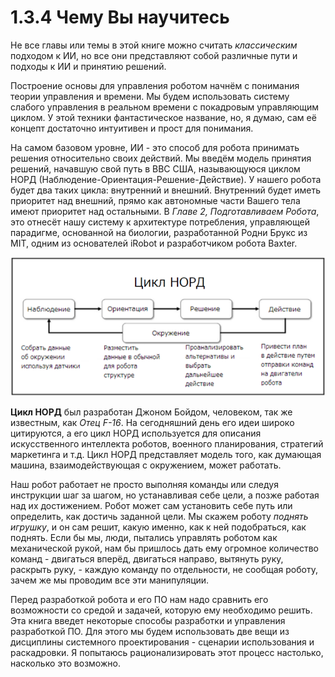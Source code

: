 # 1.3.4 Чему Вы научитесь

Не все главы или темы в этой книге можно считать _классическим_ подходом к ИИ, но все они представляют собой различные пути и подходы к ИИ и принятию решений.

Построение основы для управления роботом начнём с понимания теории управления и времени. Мы будем использовать систему слабого управления в реальном времени с покадровым управляющим циклом. У этой техники фантастическое название, но, я думаю, сам её концепт достаточно интуитивен и прост для понимания.

На самом базовом уровне, ИИ - это способ для робота принимать решения относительно своих действий. Мы введём модель принятия решений, начавшую свой путь в ВВС США, называющуюся циклом НОРД \(Наблюдение-Ориентация-Решение-Действие\). У нашего робота будет два таких цикла: внутренний и внешний. Внутренний будет иметь приоритет над внешний, прямо как автономные части Вашего тела имеют приоритет над остальными. В _Главе 2, Подготавливаем Робота_, это отнесёт нашу систему к архитектуре потребления, управляющей парадигме, основанной на биологии, разработанной Родни Брукс из MIT, одним из основателей iRobot и разработчиком робота Baxter.

![&#x426;&#x438;&#x43A;&#x43B; &#x41D;&#x41E;&#x420;&#x414;](../.gitbook/assets/nord.png)

**Цикл НОРД** был разработан Джоном Бойдом, человеком, так же известным, как _Отец F-16_. На сегодняшний день его идеи широко цитируются, а его цикл НОРД используется для описания искусственного интеллекта роботов, военного планирования, стратегий маркетинга и т.д. Цикл НОРД представляет модель того, как думающая машина, взаимодействующая с окружением, может работать.

Наш робот работает не просто выполняя команды или следуя инструкции шаг за шагом, но устанавливая себе цели, а позже работая над их достижением. Робот может сам установить себе путь или определить, как достичь заданной цели. Мы скажем роботу _поднять игрушку_, и он сам решит, какую именно, как к ней подобраться, как поднять. Если бы мы, люди, пытались управлять роботом как механической рукой, нам бы пришлось дать ему огромное количество команд - двигаться вперёд, двигаться направо, вытянуть руку, раскрыть руку, - каждую команду по отдельности, не сообщая роботу, зачем же мы проводим все эти манипуляции.

Перед разработкой робота и его ПО нам надо сравнить его возможности со средой и задачей, которую ему необходимо решить. Эта книга введет некоторые способы разработки и управления разработкой ПО. Для этого мы будем использовать две вещи из дисциплины системного проектирования - сценарии использования и раскадровки. Я попытаюсь рационализировать этот процесс настолько, насколько это возможно.

